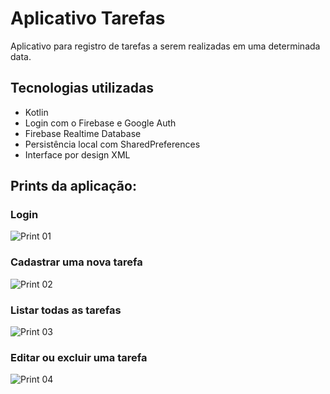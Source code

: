 # Aplicativo Tarefas
Aplicativo para registro de tarefas a serem realizadas em uma determinada data.

## Tecnologias utilizadas

- Kotlin
- Login com o Firebase e Google Auth
- Firebase Realtime Database
- Persistência local com SharedPreferences
- Interface por design XML

## Prints da aplicação:
### Login
![Print 01](docs/print01.jpg)
### Cadastrar uma nova tarefa
![Print 02](docs/print02.jpg)
### Listar todas as tarefas
![Print 03](docs/print03.jpg)
### Editar ou excluir uma tarefa
![Print 04](docs/print04.jpg)
